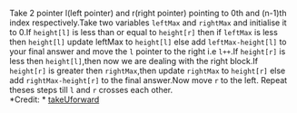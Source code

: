 Take 2 pointer l(left pointer) and r(right pointer) pointing to 0th and (n-1)th index respectively.Take two variables `leftMax` and `rightMax` and initialise it to 0.If `height[l]` is less than or equal to `height[r]` then if `leftMax` is less then `height[l]` update leftMax to `height[l]` else add `leftMax-height[l]` to your final answer and move the `l` pointer to the right i.e `l++`.If `height[r]` is less then `height[l]`,then now we are dealing with the right block.If `height[r]` is greater then `rightMax`,then update `rightMax` to `height[r]` else add `rightMax-height[r]` to the final answer.Now move `r` to the left. Repeat theses steps till `l` and `r` crosses each other.
​  
*Credit: * [takeUforward](https://takeuforward.org/data-structure/trapping-rainwater/)
